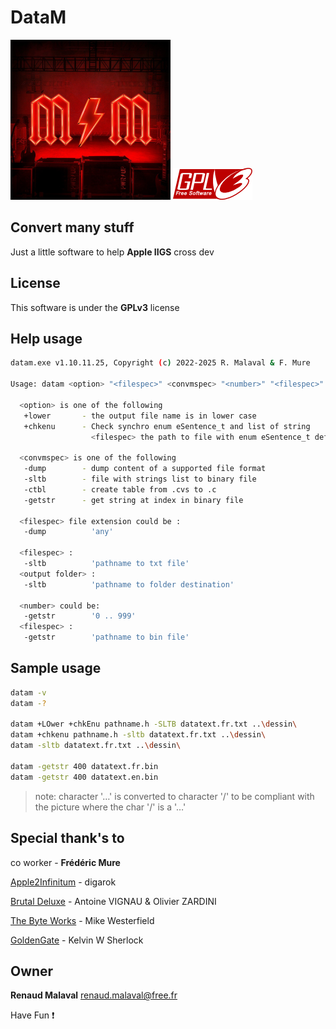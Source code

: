 
# **DataM**

![Alt text](./MM_PowerUp_256x256.png "DataM") ![Alt text](./gplv3-127x51.png "license") 

## Convert many stuff

Just a little software to help **Apple IIGS** cross dev

## License

This software is under the **GPLv3** license

## Help usage

```bash
datam.exe v1.10.11.25, Copyright (c) 2022-2025 R. Malaval & F. Mure

Usage: datam <option> "<filespec>" <convmspec> "<number>" "<filespec>" "<output folder>"

  <option> is one of the following
   +lower       - the output file name is in lower case
   +chkenu      - Check synchro enum eSentence_t and list of string
                  <filespec> the path to file with enum eSentence_t definition

  <convmspec> is one of the following
   -dump        - dump content of a supported file format
   -sltb        - file with strings list to binary file
   -ctbl        - create table from .cvs to .c
   -getstr      - get string at index in binary file

  <filespec> file extension could be :
   -dump          'any'

  <filespec> :
   -sltb          'pathname to txt file'
  <output folder> :
   -sltb          'pathname to folder destination'

  <number> could be:
   -getstr        '0 .. 999'
  <filespec> :
   -getstr        'pathname to bin file'
```

## Sample usage

```bash
datam -v
datam -?

datam +LOwer +chkEnu pathname.h -SLTB datatext.fr.txt ..\dessin\
datam +chkenu pathname.h -sltb datatext.fr.txt ..\dessin\
datam -sltb datatext.fr.txt ..\dessin\

datam -getstr 400 datatext.fr.bin
datam -getstr 400 datatext.en.bin
```

>note:
>character '…' is converted to character '/' to be compliant with the picture where the char '/' is a '…'

## Special thank's to

co worker - **Frédéric Mure**

[Apple2Infinitum](https://app.slack.com/) - digarok

[Brutal Deluxe](https://www.brutaldeluxe.fr/) - Antoine VIGNAU & Olivier ZARDINI

[The Byte Works](https://www.byteworks.us/Products.html) - Mike Westerfield

[GoldenGate](https://goldengate.gitlab.io/) - Kelvin W Sherlock

## Owner

**Renaud Malaval** renaud.malaval@free.fr

Have Fun :exclamation:
